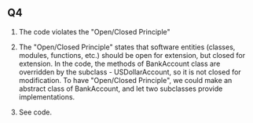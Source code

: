 ## Q4

1. The code violates the "Open/Closed Principle"

2. The "Open/Closed Principle" states that software entities (classes, modules, functions, etc.) should be
   open for extension, but closed for extension. In the code, the methods of BankAccount class are overridden
   by the subclass - USDollarAccount, so it is not closed for modification. To have "Open/Closed Principle", we
   could make an abstract class of BankAccount, and let two subclasses provide implementations.

3. See code.